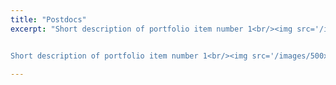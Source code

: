 ```yaml
---
title: "Postdocs"
excerpt: "Short description of portfolio item number 1<br/><img src='/images/500x300.png'>


Short description of portfolio item number 1<br/><img src='/images/500x300.png'>"

---
```

